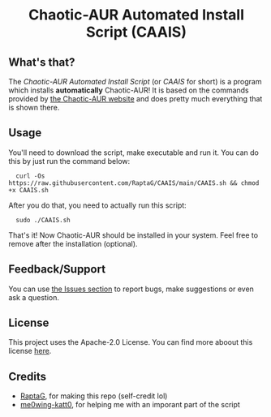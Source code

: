 <div align="center">

# Chaotic-AUR Automated Install Script (CAAIS)
<div align="left">

## What's that?
The _Chaotic-AUR Automated Install Script_ (or _CAAIS_ for short) is a program which installs **automatically** Chaotic-AUR! It is based on the commands provided by [the Chaotic-AUR website](https://aur.chaotic.cx/) and does pretty much everything that is shown there.

## Usage
  
You'll need to download the script, make executable and run it. You can do this by just run the command below:
```
  curl -Os https://raw.githubusercontent.com/RaptaG/CAAIS/main/CAAIS.sh && chmod +x CAAIS.sh
```
After you do that, you need to actually run this script:
```
  sudo ./CAAIS.sh
```
That's it! Now Chaotic-AUR should be installed in your system. Feel free to remove after the installation (optional).
  
## Feedback/Support
You can use [the Issues section](https://github.com/RaptaG/CAAIS/issues) to report bugs, make suggestions or even ask a question.
  
## License
This project uses the Apache-2.0 License. You can find more aboout this license [here](LICENSE).
  
## Credits
  
- [RaptaG](https://github.com/RaptaG), for making this repo (self-credit lol)
- [me0wing-katt0](https://github.com/me0wing-katt0), for helping me with an imporant part of the script
